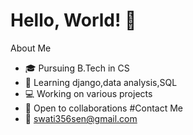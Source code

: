 # Hello, World! 👋
 About Me
- 🎓 Pursuing B.Tech in CS
- 🌱 Learning django,data analysis,SQL
- 💻 Working on various projects
- 🤝 Open to collaborations
 #Contact Me
- 📧 swati356sen@gmail.com
<!---
omshi255/omshi255 is a ✨ special ✨ repository because its `README.md` (this file) appears on your GitHub profile.
You can click the Preview link to take a look at your changes.
--->
